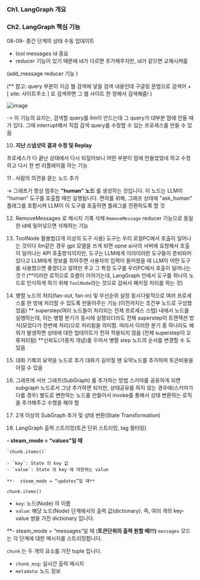 ### Ch1. LangGraph 개요

### Ch2. LangGraph 핵심 기능

08-09- 중간 단계의 상태 수동 업데이트 

- tool messages id 중요
- reducer 기능이 있기 때문에 id가 다르면 추가해주지만, id가 같으면 교체시켜줌

(add_message reducer 기능 )

(** 참고: query 부분이 지금 웹 검색에 넣을 검색 내용인데 구글링 문법으로 검색어 + [ site: 사이트주소 ] 로 검색하면 그 웹 사이트 한 정해서 검색해줌! )

![image](https://github.com/user-attachments/assets/81a7ebce-06a5-4f35-afa6-cb5daf3fe7d8)

-> 이 기능의 요지는, 검색할 query를 llm이 만드는데 그 query가 대부분 맘에 안들 때가 있다. 그때 interrupt해서 직접 검색 query를  수정할 수 있는 프로세스를 만들 수 있음

10. **지난 스냅샷의 결과 수정 및 Replay**

프로세스가 다 끝난 상태에서 다시 되짚어보니 어떤 부분이 맘에 안들었었네 하고 수정하고 다시 한 번 리플레이를 하는 기능 

11 . 사람의 의견을 묻는 노드 추가

→ 그래프가 항상 멈추는 **"human" 노드** 를 생성하는 것입니다. 이 노드는 LLM이 "human" 도구를 호출할 때만 실행됩니다. 편의를 위해, 그래프 상태에 "ask_human" 플래그를 포함시켜 LLM이 이 도구를 호출하면 플래그를 전환하도록 할 것

12. RemoveMessages 로 메시지 기록 삭제
`RemoveMessage` reducer 기능으로 동일한 id에 밀어넣으면 삭제하는 기능 

13. ToolNode 활용법(2개 이상의 도구 사용)
도구는 우리 로컬PC에서 호출이 일어나는 것이다 
llm같은 경우 gpt 모델을 쓰게 되면 opne ai사의 서버에 요청해서 호출이 일어나는 API 호출방식이지만, 도구는 LLM에게 이러이러한 도구들이 준비되어 있다고 LLM에게 정보를 쥐어주면 사용자의 입력이 들어왔을 때 LLM이 어떤 도구를 사용했으면 좋겠다고 알려만 주고 그 특정 도구를 우리PC에서 호출이 일어나는 것 !! 
 (**이러한 로직으로  흐름이 이어기는데, LangGraph 안에서 도구를 하나의 노드로 인식하게 하기 위해 `ToolNode`라는 것으로 감싸서 패키징 처리를  하는 것)

14.  병렬 노드의 처리(fan-out, fan-in) 및 우선순위 설정
동시다발적으로 여러 프로세스를 한 방에 처리할 수 있도록 만들어주는 기능 (이전까지는 조건부 노드로 구성했었음) 
** superstep(여러 노드들이 처리되는 전체 프로세스 스텝) 내에서 노드를 실행하는데, 이는 병렬 분기가 동시에 실행되더라도 전체 superstep이 트랜잭션 방식(모았다가 한번에 처리)으로 처리됨을 의미함. 따라서 이러한 분기 중 하나라도 예외가 발생하면 상태에 대한 업데이트가 전혀 적용되지 않음 (전체 superstep이 오류처리됨)
**신뢰도(가중치 개념)를 두어서 병렬 step 노드의 순서를 변경할 수 도 있음 

15.  대화 기록의 요약을 노드로 추가
대화가 길어질 땐 요약노드를 추가하여 토큰비용을 아낄 수 있음 

16. 그래프에 서브 그래프(SubGraph) 를 추가하는 방법
스키마를 공유하게 되면 subgraph 노드로서 그냥 추가하면 되지만, 상태공유를 하지 않는 경우에(스키마가 다를 경우) 별도로 변한하는 노드를 만들어서 invoke를 통해서 상태 변환하는 로직을 추가해주고 수행을 해야  함 
 
17. 2개 이상의 SubGraph 추가 및 상태 변환(State Transformation)

18.  LangGraph 출력 스트리밍(토큰 단위 스트리밍, tag 필터링)

**- steam_mode = “values”일 때** 
    
    `chunk.items()`
    
    - `key`: State 의 key 값
    - `value`: State 의 key 에 대한하는 value

    **-  steam_mode = “updates”일 때** 

`chunk.items()`

- `key`: 노드(Node) 의 이름
- `value`: 해당 노드(Node) 단계에서의 출력 값(dictionary). 즉, 여러 개의 key-value 쌍을 가진 dictionary 입니다.

**- steam_mode = “messages”일 때 (**토큰단위의 출력 원할 떼!!!)**
`messages` 모드는 각 단계에 대한 메시지를 스트리밍합니다.

`chunk` 는 두 개의 요소를 가진 tuple 입니다.

- `chunk_msg`: 실시간 출력 메시지
- `metadata`: 노드 정보
